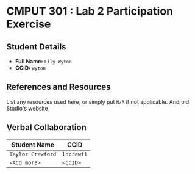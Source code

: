 # CMPUT 301 : Lab 2 Participation Exercise

## Student Details

- **Full Name:** `Lily Wyton`
- **CCID:** `wyton`

## References and Resources

List any resources used here, or simply put `N/A` if not applicable.
Android Studio's website

## Verbal Collaboration

| Student Name | CCID      |
| ------------ | --------- |
| `Taylor Crawford`    | `ldcrawf1` |
| `<Add more>` | `<CCID>`  |
